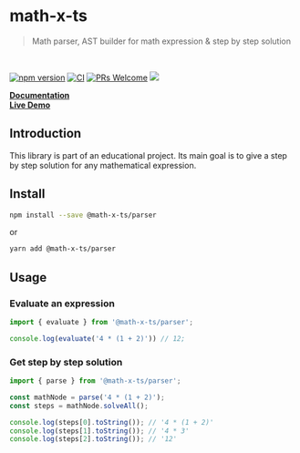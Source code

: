 # math-x-ts
> Math parser, AST builder for math expression &amp; step by step solution

<br>

<p>
  <a href="https://www.npmjs.com/package/@math-x-ts/parser"><img src="https://img.shields.io/npm/v/@math-x-ts/parser.svg?&color=default" alt="npm version"></a>
  <a href="https://github.com/dopey2/math-x-ts/actions/workflows/main-dev.yml"><img src="https://github.com/dopey2/math-x-ts/actions/workflows/main-dev.yml/badge.svg" alt="CI"></a>
  <a href="CONTRIBUTING.md#pull-requests"><img src="https://img.shields.io/badge/PRs-welcome-brightgreen.svg" alt="PRs Welcome"></a>
  <a href="https://opensource.org/licenses/MIT"><img src="https://img.shields.io/badge/License-MIT-blue.svg"></a>
</p>    


**[Documentation](https://mathxts.netlify.app/docs/intro)** 
<br>
**[Live Demo](https://mathxts.netlify.app/docs/live-example)**
<br>


## Introduction
This library is part of an educational project. Its main goal is to give a step by step solution for any mathematical expression.

## Install

```bash
npm install --save @math-x-ts/parser
```
or
```bash
yarn add @math-x-ts/parser
```

## Usage

### Evaluate an expression

```ts
import { evaluate } from '@math-x-ts/parser';

console.log(evaluate('4 * (1 + 2)')) // 12;
```

### Get step by step solution

```ts
import { parse } from '@math-x-ts/parser';

const mathNode = parse('4 * (1 + 2)');
const steps = mathNode.solveAll();

console.log(steps[0].toString()); // '4 * (1 + 2)'
console.log(steps[1].toString()); // '4 * 3'
console.log(steps[2].toString()); // '12'
```
